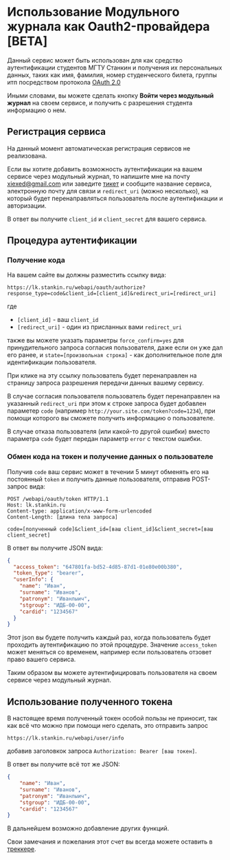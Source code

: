 # Использование Модульного журнала как Oauth2-провайдера \[BETA\] #

Данный сервис может быть использован для как средство аутентификации студентов МГТУ Станкин и получения их персональных
данных, таких как имя, фамилия, номер студенческого билета, группы итп посредством протокола [OAuth 2.0](https://oauth.net/2/)

Иными словами, вы можете сделать кнопку **Войти через модульный журнал** на своем сервисе, и получить с разрешения студента
информацию о нем.

## Регистрация сервиса

На данный момент автоматическая регистрация сервисов не реализована.

Если вы хотите добавить возможность аутентификации на вашем сервисе через модульный журнал, то напишите мне на почту 
[xiexed@gmail.com](mailto:xiexed@gmail.com) или заведите [тикет](https://bitbucket.org/NicolayMitropolsky/stankin-mj/issues?sort=status) и сообщите название сервиса, электронную почту для связи и `redirect_uri` (можно несколько),
на который будет перенаправляться пользователь после аутентификации и авторизации.

В ответ вы получите `client_id` и `client_secret` для вашего сервиса.

## Процедура аутентификации

### Получение кода

На вашем сайте вы должны разместить ссылку вида: 

`https://lk.stankin.ru/webapi/oauth/authorize?response_type=code&client_id=[client_id]&redirect_uri=[redirect_uri]`

где 

  * `[client_id]` - ваш `client_id`
  * `[redirect_uri]` - один из присланных вами `redirect_uri` 
  
также вы можете указать параметры `force_confirm=yes` для принудительного запроса согласия пользователя, даже если он 
уже дал его ранее, и `state=[произвольная строка]` - как дополнительное поле для идентификации пользователя.
  
При клике на эту ссылку пользователь будет перенаправлен на страницу запроса разрешения передачи данных вашему сервису.

В случае согласия пользователя пользователь будет перенаправлен на указанный `redirect_uri` при этом к строке запроса
будет добавлен параметер `code` (например `http://your.site.com/token?code=1234`), при помощи которого вы сможете получить
информацию о пользователе.

В случае отказа пользователя (или какой-то другой ошибки) вместо параметра `code` будет передан параметр `error` с текстом ошибки.

### Обмен кода на токен и получение данных о пользователе

Получив `code` ваш сервис может в течении 5 минут обменять его на постоянный `token` и получить данные пользователя, отправив
POST-запрос вида:

```text
POST /webapi/oauth/token HTTP/1.1
Host: lk.stankin.ru
Content-type: application/x-www-form-urlencoded
Content-Length: [длина тела запроса]

code=[полученный code]&client_id=[ваш client_id]&client_secret=[ваш client_secret]
```

В ответ вы получите JSON вида:

```json
{
  "access_token": "647801fa-bd52-4d85-87d1-01e80e00b380",
  "token_type": "bearer",
  "userInfo": {
    "name": "Иван",
    "surname": "Иванов",
    "patronym": "Иванлыич",
    "stgroup": "ИДБ-00-00",
    "cardid": "1234567"
  }
}
```

Этот json вы будете получить каждый раз, когда пользователь будет проходить аутентификацию по этой процедуре. Значение
`access_token` может меняться со временем, например если пользователь отзовет право вашего сервиса.

Таким образом вы можете аутентифицировать пользователя на своем сервисе через модульный журнал.

## Использование полученного токена

В настоящее время полученный токен особой пользы не приносит, так как всё что можно при помощи него сделать, это отправить запрос

    https://lk.stankin.ru/webapi/user/info
    
добавив заголовкок запроса `Authorization: Bearer [ваш токен]`.

В ответ вы получите всё тот же JSON:

```json
{
    "name": "Иван",
    "surname": "Иванов",
    "patronym": "Иванлыич",
    "stgroup": "ИДБ-00-00",
    "cardid": "1234567"
}
```

В дальнейшем возможно добавление других функций.

Свои замечания и пожелания этот счет вы всегда можете оставить в [треккере](https://bitbucket.org/NicolayMitropolsky/stankin-mj/issues?sort=status).